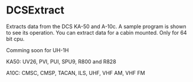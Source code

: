 DCSExtract
==========

Extracts data from the DCS KA-50 and A-10c. A sample program is shown to see its operation.
You can extract data for a cabin mounted. Only for 64 bit cpu.


Comming soon for UH-1H


KA50: UV26, PVI, PUI, SPU9, R800 and R828

A10C: CMSC, CMSP, TACAN, ILS, UHF, VHF AM, VHF FM
